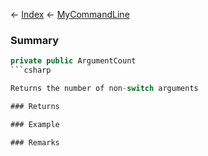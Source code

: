 ← [Index](Api-Index) ← [MyCommandLine](VRage.Game.ModAPI.Ingame.Utilities.MyCommandLine)

### Summary

```csharp
private public ArgumentCount
```csharp

Returns the number of non-switch arguments

### Returns

### Example

### Remarks

